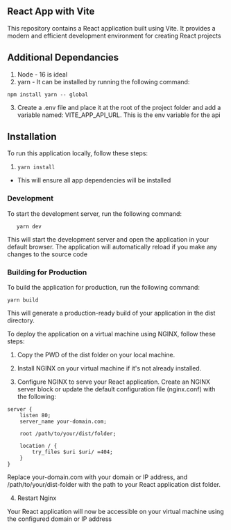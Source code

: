 ## React App with Vite

This repository contains a React application built using Vite. It provides a modern and efficient development environment for creating React projects

## Additional Dependancies

1. Node - 16 is ideal
2. yarn - It can be installed by running the following command:

```
npm install yarn -- global
```

3. Create a .env file and place it at the root of the project folder and add a variable named: VITE_APP_API_URL. This
is the env variable for the api 
## Installation

To run this application locally, follow these steps:

1. ```
   yarn install
   ```

- This will ensure all app dependencies will be installed

### Development

To start the development server, run the following command:

```
   yarn dev
```

This will start the development server and open the application in your default browser. The application will automatically reload if you make any changes to the source code

### Building for Production

To build the application for production, run the following command:

```
yarn build
```

This will generate a production-ready build of your application in the dist directory.

To deploy the application on a virtual machine using NGINX, follow these steps:

1. Copy the PWD of the dist folder on your local machine.

2. Install NGINX on your virtual machine if it's not already installed.

3. Configure NGINX to serve your React application. Create an NGINX server block or update the default configuration file (nginx.conf) with the following:

```
server {
    listen 80;
    server_name your-domain.com;

    root /path/to/your/dist/folder;

    location / {
        try_files $uri $uri/ =404;
    }
}
```

Replace your-domain.com with your domain or IP address, and /path/to/your/dist-folder with the path to your React application dist folder.

4. Restart Nginx

Your React application will now be accessible on your virtual machine using the configured domain or IP address
